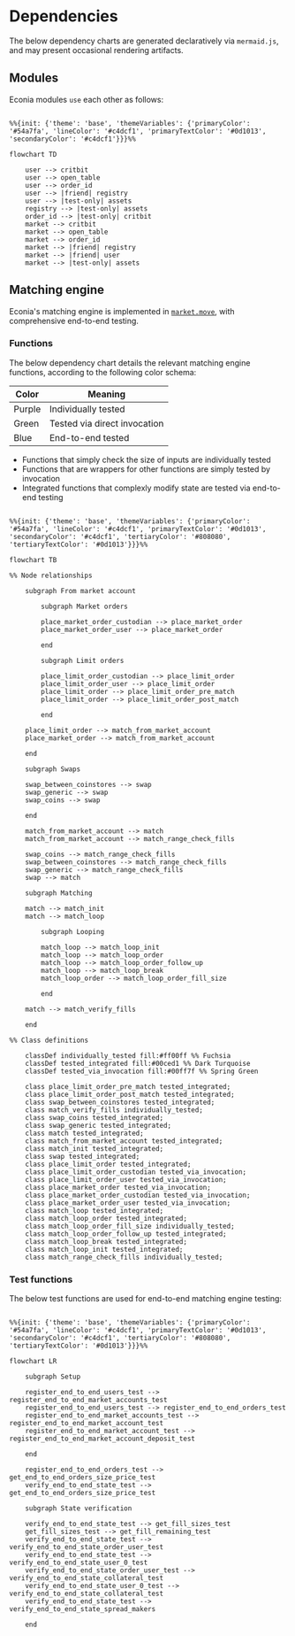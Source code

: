 # Dependencies

The below dependency charts are generated declaratively via `mermaid.js`, and may present occasional rendering artifacts.

## Modules

Econia modules `use` each other as follows:

```mermaid

%%{init: {'theme': 'base', 'themeVariables': {'primaryColor': '#54a7fa', 'lineColor': '#c4dcf1', 'primaryTextColor': '#0d1013', 'secondaryColor': '#c4dcf1'}}}%%

flowchart TD

    user --> critbit
    user --> open_table
    user --> order_id
    user --> |friend| registry
    user --> |test-only| assets
    registry --> |test-only| assets
    order_id --> |test-only| critbit
    market --> critbit
    market --> open_table
    market --> order_id
    market --> |friend| registry
    market --> |friend| user
    market --> |test-only| assets

```

## Matching engine

Econia's matching engine is implemented in [`market.move`](sources/market.move), with comprehensive end-to-end testing.

### Functions

The below dependency chart details the relevant matching engine functions, according to the following color schema:

| Color  | Meaning                      |
|--------|------------------------------|
| Purple | Individually tested          |
| Green  | Tested via direct invocation |
| Blue   | End-to-end tested            |

* Functions that simply check the size of inputs are individually tested
* Functions that are wrappers for other functions are simply tested by invocation
* Integrated functions that complexly modify state are tested via end-to-end testing


```mermaid

%%{init: {'theme': 'base', 'themeVariables': {'primaryColor': '#54a7fa', 'lineColor': '#c4dcf1', 'primaryTextColor': '#0d1013', 'secondaryColor': '#c4dcf1', 'tertiaryColor': '#808080', 'tertiaryTextColor': '#0d1013'}}}%%

flowchart TB

%% Node relationships

    subgraph From market account

        subgraph Market orders

        place_market_order_custodian --> place_market_order
        place_market_order_user --> place_market_order

        end

        subgraph Limit orders

        place_limit_order_custodian --> place_limit_order
        place_limit_order_user --> place_limit_order
        place_limit_order --> place_limit_order_pre_match
        place_limit_order --> place_limit_order_post_match

        end

    place_limit_order --> match_from_market_account
    place_market_order --> match_from_market_account

    end

    subgraph Swaps

    swap_between_coinstores --> swap
    swap_generic --> swap
    swap_coins --> swap

    end

    match_from_market_account --> match
    match_from_market_account --> match_range_check_fills

    swap_coins --> match_range_check_fills
    swap_between_coinstores --> match_range_check_fills
    swap_generic --> match_range_check_fills
    swap --> match

    subgraph Matching

    match --> match_init
    match --> match_loop

        subgraph Looping

        match_loop --> match_loop_init
        match_loop --> match_loop_order
        match_loop --> match_loop_order_follow_up
        match_loop --> match_loop_break
        match_loop_order --> match_loop_order_fill_size

        end

    match --> match_verify_fills

    end

%% Class definitions

    classDef individually_tested fill:#ff00ff %% Fuchsia
    classDef tested_integrated fill:#00ced1 %% Dark Turquoise
    classDef tested_via_invocation fill:#00ff7f %% Spring Green

    class place_limit_order_pre_match tested_integrated;
    class place_limit_order_post_match tested_integrated;
    class swap_between_coinstores tested_integrated;
    class match_verify_fills individually_tested;
    class swap_coins tested_integrated;
    class swap_generic tested_integrated;
    class match tested_integrated;
    class match_from_market_account tested_integrated;
    class match_init tested_integrated;
    class swap tested_integrated;
    class place_limit_order tested_integrated;
    class place_limit_order_custodian tested_via_invocation;
    class place_limit_order_user tested_via_invocation;
    class place_market_order tested_via_invocation;
    class place_market_order_custodian tested_via_invocation;
    class place_market_order_user tested_via_invocation;
    class match_loop tested_integrated;
    class match_loop_order tested_integrated;
    class match_loop_order_fill_size individually_tested;
    class match_loop_order_follow_up tested_integrated;
    class match_loop_break tested_integrated;
    class match_loop_init tested_integrated;
    class match_range_check_fills individually_tested;

```

### Test functions

The below test functions are used for end-to-end matching engine testing:

```mermaid

%%{init: {'theme': 'base', 'themeVariables': {'primaryColor': '#54a7fa', 'lineColor': '#c4dcf1', 'primaryTextColor': '#0d1013', 'secondaryColor': '#c4dcf1', 'tertiaryColor': '#808080', 'tertiaryTextColor': '#0d1013'}}}%%

flowchart LR

    subgraph Setup

    register_end_to_end_users_test --> register_end_to_end_market_accounts_test
    register_end_to_end_users_test --> register_end_to_end_orders_test
    register_end_to_end_market_accounts_test --> register_end_to_end_market_account_test
    register_end_to_end_market_account_test --> register_end_to_end_market_account_deposit_test

    end

    register_end_to_end_orders_test --> get_end_to_end_orders_size_price_test
    verify_end_to_end_state_test --> get_end_to_end_orders_size_price_test

    subgraph State verification

    verify_end_to_end_state_test --> get_fill_sizes_test
    get_fill_sizes_test --> get_fill_remaining_test
    verify_end_to_end_state_test --> verify_end_to_end_state_order_user_test
    verify_end_to_end_state_test --> verify_end_to_end_state_user_0_test
    verify_end_to_end_state_order_user_test --> verify_end_to_end_state_collateral_test
    verify_end_to_end_state_user_0_test --> verify_end_to_end_state_collateral_test
    verify_end_to_end_state_test --> verify_end_to_end_state_spread_makers

    end

```